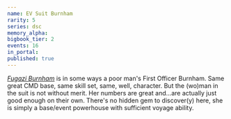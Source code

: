 ```yaml
---
name: EV Suit Burnham
rarity: 5
series: dsc
memory_alpha:
bigbook_tier: 2
events: 16
in_portal:
published: true
---
```


[_Fugazi Burnham_](http://i.imgur.com/6e22bYi.jpg) is in some ways a poor man's First Officer Burnham. Same great CMD base, same skill set, same, well, character. But the (wo)man in the suit is not without merit. Her numbers are great and...are actually just good enough on their own. There's no hidden gem to discover(y) here, she is simply a base/event powerhouse with sufficient voyage ability.
